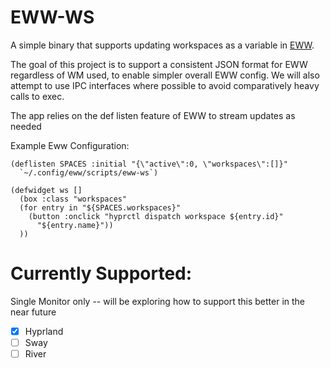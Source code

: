 # EWW-WS

A simple binary that supports updating workspaces as a variable in [EWW](https://github.com/elkowar/eww/).

The goal of this project is to support a consistent JSON format for EWW regardless of WM used, to enable simpler overall EWW config. We will also attempt to use IPC interfaces where possible
to avoid comparatively heavy calls to exec.

The app relies on the def listen feature of EWW to stream updates as needed

Example Eww Configuration:

```
(deflisten SPACES :initial "{\"active\":0, \"workspaces\":[]}"
  `~/.config/eww/scripts/eww-ws`)

(defwidget ws []
  (box :class "workspaces"
  (for entry in "${SPACES.workspaces}"
    (button :onclick "hyprctl dispatch workspace ${entry.id}"
      "${entry.name}"))
  ))

```

# Currently Supported:

Single Monitor only -- will be exploring how to support this better in the near future

- [x] Hyprland
- [ ] Sway
- [ ] River